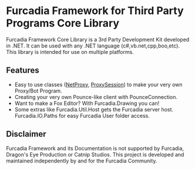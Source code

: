 # Furcadia Framework for Third Party Programs Core Library
Furcadia Framework Core  Library is a 3rd Party Development Kit developed in .NET. It can be used with any .NET language (c#,vb.net,cpp,boo,etc).  This library is intended for use on multiple platforms.  

## Features

* Easy to use classes ([NetProxy](https://starship-avalon-projects.github.io/FurcadiaFramework/html/6fdb6471-90ca-4bf7-b380-7b23d1ad6663.htm), [ProxySession](https://starship-avalon-projects.github.io/FurcadiaFramework/html/9a6827e6-8a7b-45a1-9a20-7aaee6f5a481.htm)) to make your very own Proxy/Bot Program.
* Creating your very own Pounce-like client with PounceConnection.
* Want to make a Fox Editor?  With Furcadia.Drawing you can!
* Some extras like Furcadia.Util.Host gets the Furcadia server host.  Furcadia.IO.Paths for easy Furcadia User folder access.

## Disclaimer
Furcadia Framework and its Documentation is not supported by Furcadia, Dragon's Eye Production or Catnip Studios. This project is developed and maintained independently by and for the Furcadia Community.

